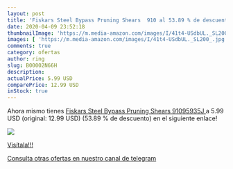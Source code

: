 ```yaml
---
layout: post
title: 'Fiskars Steel Bypass Pruning Shears  910 al 53.89 % de descuento'
date: 2020-04-09 23:52:18
thumbnailImage: 'https://m.media-amazon.com/images/I/41t4-USdbUL._SL200_.jpg'
images: [ 'https://m.media-amazon.com/images/I/41t4-USdbUL._SL200_.jpg' ]
comments: true
category: ofertas
author: ring
slug: B00002N66H
description:
actualPrice: 5.99 USD
comparePrice: 12.99 USD
inStock: true
---
```


Ahora mismo tienes [Fiskars Steel Bypass Pruning Shears  91095935J ](https://www.amazon.com/dp/B00002N66H/?tag=redken08-20) a 5.99 USD (original: 12.99 USD) (53.89 %  de descuento) en el siguiente enlace!

[![](https://m.media-amazon.com/images/I/41t4-USdbUL._SL200_.jpg)](https://www.amazon.com/dp/B00002N66H/?tag=redken08-20)

[Visítala!!!](https://www.amazon.com/dp/B00002N66H/?tag=redken08-20)

[Consulta otras ofertas en nuestro canal de telegram](https://t.me/s/ofertas25)
